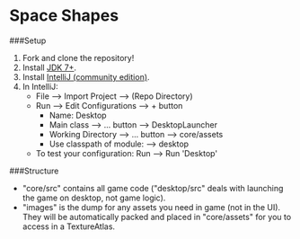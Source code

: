 Space Shapes
============

###Setup
1. Fork and clone the repository!
2. Install [JDK 7+](http://www.oracle.com/technetwork/java/javase/downloads/index.html).
3. Install [IntelliJ (community edition)](https://www.jetbrains.com/idea/download/).
4. In IntelliJ:
    * File --> Import Project --> (Repo Directory)
    * Run --> Edit Configurations --> + button
        * Name: Desktop
        * Main class --> ... button --> DesktopLauncher
        * Working Directory --> ... button --> core/assets
        * Use classpath of module: --> desktop
    * To test your configuration: Run --> Run 'Desktop'

###Structure
* "core/src" contains all game code ("desktop/src" deals with launching the game on desktop, not game logic).
* "images" is the dump for any assets you need in game (not in the UI). They will be automatically packed and placed in "core/assets" for you to access in a TextureAtlas.

